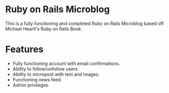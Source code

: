 # Ruby on Rails Microblog

This is a fully functioning and completed Ruby on Rails Microblog based off Michael Heartl's Ruby on Rails Book. 

# Features
- Fully functioning account with email confirmations.
- Ability to follow/unfollow users.
- Ability to micropost with text and images.
- Functioning news feed.
- Admin privileges.
